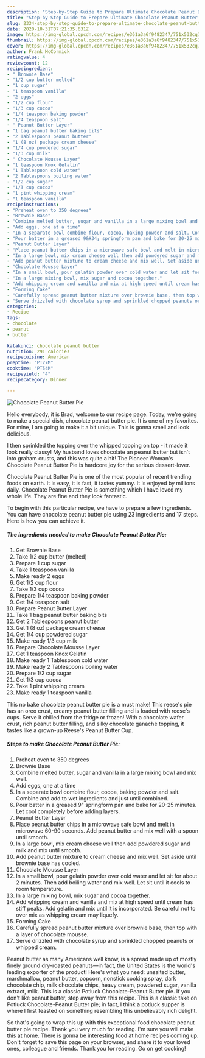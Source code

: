 ```yaml
---
description: "Step-by-Step Guide to Prepare Ultimate Chocolate Peanut Butter Pie"
title: "Step-by-Step Guide to Prepare Ultimate Chocolate Peanut Butter Pie"
slug: 2334-step-by-step-guide-to-prepare-ultimate-chocolate-peanut-butter-pie
date: 2020-10-31T07:21:35.631Z
image: https://img-global.cpcdn.com/recipes/e361a3a6f9482347/751x532cq70/chocolate-peanut-butter-pie-recipe-main-photo.jpg
thumbnail: https://img-global.cpcdn.com/recipes/e361a3a6f9482347/751x532cq70/chocolate-peanut-butter-pie-recipe-main-photo.jpg
cover: https://img-global.cpcdn.com/recipes/e361a3a6f9482347/751x532cq70/chocolate-peanut-butter-pie-recipe-main-photo.jpg
author: Frank McCormick
ratingvalue: 4
reviewcount: 12
recipeingredient:
- " Brownie Base"
- "1/2 cup butter melted"
- "1 cup sugar"
- "1 teaspoon vanilla"
- "2 eggs"
- "1/2 cup flour"
- "1/3 cup cocoa"
- "1/4 teaspoon baking powder"
- "1/4 teaspoon salt"
- " Peanut Butter Layer"
- "1 bag peanut butter baking bits"
- "2 Tablespoons peanut butter"
- "1 (8 oz) package cream cheese"
- "1/4 cup powdered sugar"
- "1/3 cup milk"
- " Chocolate Mousse Layer"
- "1 teaspoon Knox Gelatin"
- "1 Tablespoon cold water"
- "2 Tablespoons boiling water"
- "1/2 cup sugar"
- "1/3 cup cocoa"
- "1 pint whipping cream"
- "1 teaspoon vanilla"
recipeinstructions:
- "Preheat oven to 350 degrees"
- "Brownie Base"
- "Combine melted butter, sugar and vanilla in a large mixing bowl and mix well."
- "Add eggs, one at a time"
- "In a separate bowl combine flour, cocoa, baking powder and salt. Combine and add to wet ingredients and just until combined."
- "Pour batter in a greased 9&#34; springform pan and bake for 20-25 minutes. Let cool completely before adding layers."
- "Peanut Butter Layer"
- "Place peanut butter chips in a microwave safe bowl and melt in microwave 60-90 seconds. Add peanut butter and mix well with a spoon until smooth."
- "In a large bowl, mix cream cheese well then add powdered sugar and milk and mix until smooth."
- "Add peanut butter mixture to cream cheese and mix well. Set aside until brownie base has cooled."
- "Chocolate Mousse Layer"
- "In a small bowl, pour gelatin powder over cold water and let sit for about 2 minutes. Then add boiling water and mix well. Let sit until it cools to room temperature."
- "In a large mixing bowl, mix sugar and cocoa together."
- "Add whipping cream and vanilla and mix at high speed until cream has stiff peaks. Add gelatin and mix until it is incorporated. Be careful not to over mix as whipping cream may liquefy."
- "Forming Cake"
- "Carefully spread peanut butter mixture over brownie base, then top with a layer of chocolate mousse."
- "Serve drizzled with chocolate syrup and sprinkled chopped peanuts or whipped cream."
categories:
- Recipe
tags:
- chocolate
- peanut
- butter

katakunci: chocolate peanut butter 
nutrition: 291 calories
recipecuisine: American
preptime: "PT27M"
cooktime: "PT54M"
recipeyield: "4"
recipecategory: Dinner

---
```



![Chocolate Peanut Butter Pie](https://img-global.cpcdn.com/recipes/e361a3a6f9482347/751x532cq70/chocolate-peanut-butter-pie-recipe-main-photo.jpg)

Hello everybody, it is Brad, welcome to our recipe page. Today, we're going to make a special dish, chocolate peanut butter pie. It is one of my favorites. For mine, I am going to make it a bit unique. This is gonna smell and look delicious.

I then sprinkled the topping over the whipped topping on top - it made it look really classy! My husband loves chocolate an peanut butter but isn&#39;t into graham crusts, and this was quite a hit! The Pioneer Woman&#39;s Chocolate Peanut Butter Pie is hardcore joy for the serious dessert-lover.

Chocolate Peanut Butter Pie is one of the most popular of recent trending foods on earth. It is easy, it is fast, it tastes yummy. It is enjoyed by millions daily. Chocolate Peanut Butter Pie is something which I have loved my whole life. They are fine and they look fantastic.


To begin with this particular recipe, we have to prepare a few ingredients. You can have chocolate peanut butter pie using 23 ingredients and 17 steps. Here is how you can achieve it.

<!--inarticleads1-->

##### The ingredients needed to make Chocolate Peanut Butter Pie:

1. Get  Brownie Base
1. Take 1/2 cup butter (melted)
1. Prepare 1 cup sugar
1. Take 1 teaspoon vanilla
1. Make ready 2 eggs
1. Get 1/2 cup flour
1. Take 1/3 cup cocoa
1. Prepare 1/4 teaspoon baking powder
1. Get 1/4 teaspoon salt
1. Prepare  Peanut Butter Layer
1. Take 1 bag peanut butter baking bits
1. Get 2 Tablespoons peanut butter
1. Get 1 (8 oz) package cream cheese
1. Get 1/4 cup powdered sugar
1. Make ready 1/3 cup milk
1. Prepare  Chocolate Mousse Layer
1. Get 1 teaspoon Knox Gelatin
1. Make ready 1 Tablespoon cold water
1. Make ready 2 Tablespoons boiling water
1. Prepare 1/2 cup sugar
1. Get 1/3 cup cocoa
1. Take 1 pint whipping cream
1. Make ready 1 teaspoon vanilla


This no bake chocolate peanut butter pie is a must make! This reese&#39;s pie has an oreo crust, creamy peanut butter filling and is loaded with reese&#39;s cups. Serve it chilled from the fridge or frozen! With a chocolate wafer crust, rich peanut butter filling, and silky chocolate ganache topping, it tastes like a grown-up Reese&#39;s Peanut Butter Cup. 

<!--inarticleads2-->

##### Steps to make Chocolate Peanut Butter Pie:

1. Preheat oven to 350 degrees
1. Brownie Base
1. Combine melted butter, sugar and vanilla in a large mixing bowl and mix well.
1. Add eggs, one at a time
1. In a separate bowl combine flour, cocoa, baking powder and salt. Combine and add to wet ingredients and just until combined.
1. Pour batter in a greased 9&#34; springform pan and bake for 20-25 minutes. Let cool completely before adding layers.
1. Peanut Butter Layer
1. Place peanut butter chips in a microwave safe bowl and melt in microwave 60-90 seconds. Add peanut butter and mix well with a spoon until smooth.
1. In a large bowl, mix cream cheese well then add powdered sugar and milk and mix until smooth.
1. Add peanut butter mixture to cream cheese and mix well. Set aside until brownie base has cooled.
1. Chocolate Mousse Layer
1. In a small bowl, pour gelatin powder over cold water and let sit for about 2 minutes. Then add boiling water and mix well. Let sit until it cools to room temperature.
1. In a large mixing bowl, mix sugar and cocoa together.
1. Add whipping cream and vanilla and mix at high speed until cream has stiff peaks. Add gelatin and mix until it is incorporated. Be careful not to over mix as whipping cream may liquefy.
1. Forming Cake
1. Carefully spread peanut butter mixture over brownie base, then top with a layer of chocolate mousse.
1. Serve drizzled with chocolate syrup and sprinkled chopped peanuts or whipped cream.


Peanut butter as many Americans well know, is a spread made up of mostly finely ground dry-roasted peanuts—in fact, the United States is the world&#39;s leading exporter of the product! Here&#39;s what you need: unsalted butter, marshmallow, peanut butter, popcorn, nonstick cooking spray, dark chocolate chip, milk chocolate chips, heavy cream, powdered sugar, vanilla extract, milk. This is a classic Potluck Chocolate-Peanut Butter pie. If you don&#39;t like peanut butter, step away from this recipe. This is a classic take on Potluck Chocolate-Peanut Butter pie; in fact, I think a potluck supper is where I first feasted on something resembling this unbelievably rich delight. 

So that's going to wrap this up with this exceptional food chocolate peanut butter pie recipe. Thank you very much for reading. I'm sure you will make this at home. There is gonna be interesting food at home recipes coming up. Don't forget to save this page on your browser, and share it to your loved ones, colleague and friends. Thank you for reading. Go on get cooking!
